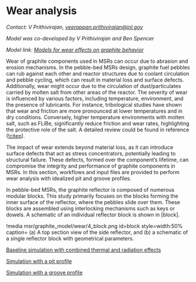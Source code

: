 # Wear analysis

*Contact: V Prithivirajan, veerappan.prithivirajan@inl.gov*

*Model was co-developed by V Prithivirajan and Ben Spencer*

*Model link: [Models for wear effects on graphite behavior](https://github.com/idaholab/virtual_test_bed/tree/main/msr/graphite_model/wear)*

Wear of graphite components used in MSRs can occur due to abrasion and erosion mechanisms. In
the pebble-bed MSRs design, graphite fuel pebbles can rub against each other and reactor structures due to
coolant circulation and pebble cycling, which can result in material loss and surface defects. Additionally,
wear might occur due to the circulation of dust/particulates carried by molten salt from other areas of the
reactor.
The severity of wear is influenced by various factors, including temperature, environment, and the presence
of lubricants. For instance, tribological studies have shown that wear and friction are more pronounced at
lower temperatures and in dry conditions. Conversely, higher temperature environments with molten salt,
such as FLiBe, significantly reduce friction and wear rates, highlighting the protective role of the salt. A
detailed review could be found in reference ([!citep](Prithivi2024)).

The impact of wear extends beyond material loss, as it can introduce surface defects that act as stress concentrators, potentially leading to structural failure. These defects, formed over the component’s lifetime, can compromise the integrity and performance of graphite components in MSRs. In this section, workflows and input files are provided to perform wear analysis with idealized pit and groove profiles.

In pebble-bed MSRs, the graphite reflector is composed of numerous modular blocks. This study primarily focuses on the blocks forming the inner surface of the reflector, where the pebbles slide over them. These blocks are assembled using interlocking mechanisms such as keys or dowels. A schematic of an individual reflector block is shown in [block].

!media msr/graphite_model/wear/4_block.png
      id=block
      style=width:50%
      caption= (a) A top section view of the side reflector, and (b) a schematic of a single reflector block with geometrical parameters.

[Baseline simulation with combined thermal and radiation effects](baseline.md)

[Simulation with a pit profile](pit_profile.md)

[Simulation with a groove profile](groove_profile.md)












